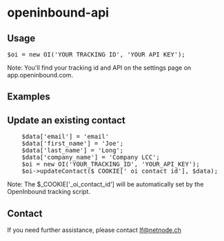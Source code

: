 # openinbound-api

## Usage ##
<pre>$oi = new OI('YOUR_TRACKING_ID', 'YOUR_API_KEY');</pre>

Note: You'll find your tracking id and API on the settings page on app.openinbound.com.

## Examples ##
## Update an existing contact ##
<pre>
    $data['email'] = 'email'
    $data['first_name'] = 'Joe';
    $data['last_name'] = 'Long';
    $data['company_name'] = 'Company LCC';
    $oi = new OI('YOUR_TRACKING_ID', 'YOUR_API_KEY');
    $oi->updateContact($_COOKIE['_oi_contact_id'], $data);
</pre>

Note: The $_COOKIE['_oi_contact_id'] will be automatically set by the OpenInbound tracking script.

## Contact ##
If you need further assistance, please contact lf@netnode.ch
